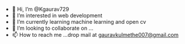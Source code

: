 - 👋 Hi, I’m @Kgaurav729
- 👀 I’m interested in web development
- 🌱 I’m currently learning machine learning and open cv
- 💞️ I’m looking to collaborate on ...
- 📫 How to reach me ...drop mail at gauravkulmethe007@gmail.com

<!---
Kgaurav729/Kgaurav729 is a ✨ special ✨ repository because its `README.md` (this file) appears on your GitHub profile.
You can click the Preview link to take a look at your changes.
--->
